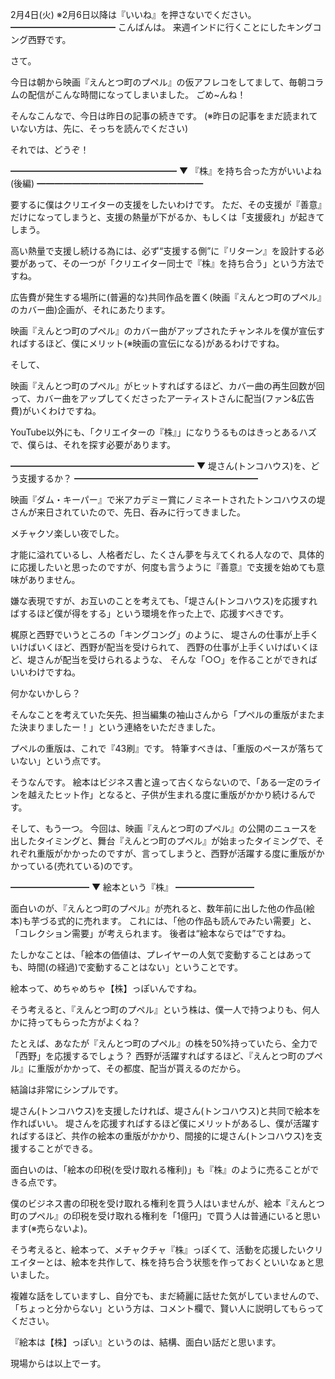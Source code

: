 2月4日(火) ※2月6日以降は『いいね』を押さないでください。
━━━━━━━━━━━━
こんばんは。
来週インドに行くことにしたキングコング西野です。

さて。

今日は朝から映画『えんとつ町のプペル』の仮アフレコをしてまして、毎朝コラムの配信がこんな時間になってしまいました。
ごめ~んね！

そんなこんなで、今日は昨日の記事の続きです。
(※昨日の記事をまだ読まれていない方は、先に、そっちを読んでください)

それでは、どうぞ！

━━━━━━━━━━━━━━━━━━━
▼ 『株』を持ち合った方がいいよね(後編)
━━━━━━━━━━━━━━━━━━━

要するに僕はクリエイターの支援をしたいわけです。
ただ、その支援が『善意』だけになってしまうと、支援の熱量が下がるか、もしくは「支援疲れ」が起きてしまう。

高い熱量で支援し続ける為には、必ず“支援する側”に『リターン』を設計する必要があって、その一つが「クリエイター同士で『株』を持ち合う」という方法ですね。

広告費が発生する場所に(普遍的な)共同作品を置く(映画『えんとつ町のプペル』のカバー曲)企画が、それにあたります。

映画『えんとつ町のプペル』のカバー曲がアップされたチャンネルを僕が宣伝すればするほど、僕にメリット(※映画の宣伝になる)があるわけですね。

そして、

映画『えんとつ町のプペル』がヒットすればするほど、カバー曲の再生回数が回って、カバー曲をアップしてくださったアーティストさんに配当(ファン&広告費)がいくわけですね。

YouTube以外にも、「クリエイターの『株』」になりうるものはきっとあるハズで、僕らは、それを探す必要があります。

━━━━━━━━━━━━━━━━━━━━━
▼ 堤さん(トンコハウス)を、どう支援するか？
━━━━━━━━━━━━━━━━━━━━━

映画『ダム・キーパー』で米アカデミー賞にノミネートされたトンコハウスの堤さんが来日されていたので、先日、呑みに行ってきました。

メチャクソ楽しい夜でした。

才能に溢れているし、人格者だし、たくさん夢を与えてくれる人なので、具体的に応援したいと思ったのですが、何度も言うように『善意』で支援を始めても意味がありません。

嫌な表現ですが、お互いのことを考えても、「堤さん(トンコハウス)を応援すればするほど僕が得をする」という環境を作った上で、応援すべきです。

梶原と西野でいうところの「キングコング」のように、
堤さんの仕事が上手くいけばいくほど、西野が配当を受けられて、
西野の仕事が上手くいけばいくほど、堤さんが配当を受けられるような、
そんな「○○」を作ることができればいいわけですね。

何かないかしら？

そんなことを考えていた矢先、担当編集の袖山さんから「プペルの重版がまたまた決まりましたー！」という連絡をいただきました。

プペルの重版は、これで『43刷』です。
特筆すべきは、「重版のペースが落ちていない」という点です。

そうなんです。
絵本はビジネス書と違って古くならないので、「ある一定のラインを越えたヒット作」となると、子供が生まれる度に重版がかかり続けるんです。

そして、もう一つ。
今回は、映画『えんとつ町のプペル』の公開のニュースを出したタイミングと、舞台『えんとつ町のプペル』が始まったタイミングで、それぞれ重版がかかったのですが、言ってしまうと、西野が活躍する度に重版がかかっている(売れている)のです。

━━━━━━━━━
▼ 絵本という『株』
━━━━━━━━━

面白いのが、『えんとつ町のプペル』が売れると、数年前に出した他の作品(絵本)も芋づる式的に売れます。
これには、「他の作品も読んでみたい需要」と、「コレクション需要」が考えられます。
後者は“絵本ならでは”ですね。

たしかなことは、「絵本の価値は、プレイヤーの人気で変動することはあっても、時間(の経過)で変動することはない」ということです。

絵本って、めちゃめちゃ【株】っぽいんですね。

そう考えると、『えんとつ町のプペル』という株は、僕一人で持つよりも、何人かに持ってもらった方がよくね？
　

たとえば、あなたが『えんとつ町のプペル』の株を50%持っていたら、全力で「西野」を応援するでしょう？
西野が活躍すればするほど、『えんとつ町のプペル』に重版がかかって、その都度、配当が貰えるのだから。

結論は非常にシンプルです。

堤さん(トンコハウス)を支援したければ、堤さん(トンコハウス)と共同で絵本を作ればいい。
堤さんを応援すればするほど僕にメリットがあるし、僕が活躍すればするほど、共作の絵本の重版がかかり、間接的に堤さん(トンコハウス)を支援することができる。

面白いのは、「絵本の印税(を受け取れる権利)」も『株』のように売ることができる点です。

僕のビジネス書の印税を受け取れる権利を買う人はいませんが、絵本『えんとつ町のプペル』の印税を受け取れる権利を「1億円」で買う人は普通にいると思います(※売らないよ)。

そう考えると、絵本って、メチャクチャ『株』っぽくて、活動を応援したいクリエイターとは、絵本を共作して、株を持ち合う状態を作っておくといいなぁと思いました。

複雑な話をしていますし、自分でも、まだ綺麗に話せた気がしていませんので、「ちょっと分からない」という方は、コメント欄で、賢い人に説明してもらってください。

『絵本は【株】っぽい』というのは、結構、面白い話だと思います。

現場からは以上でーす。
